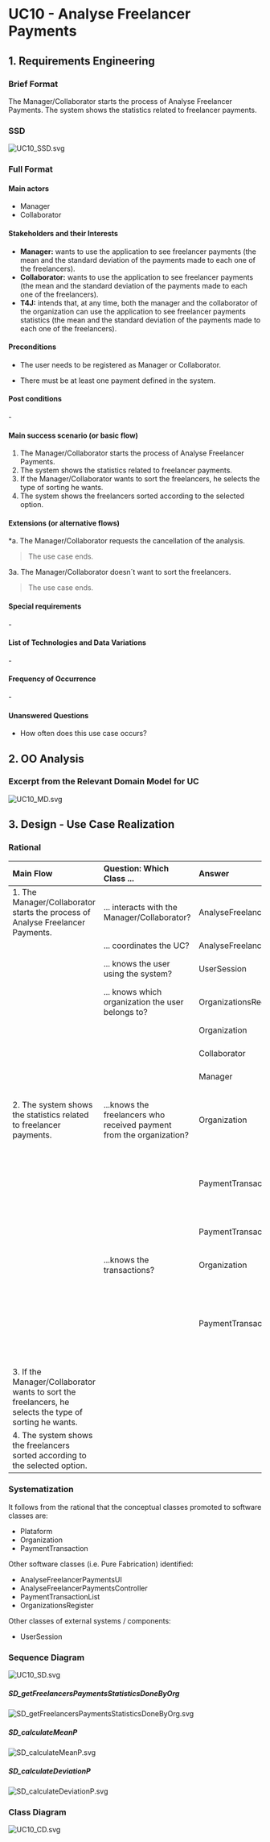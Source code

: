 # UC10 - Analyse Freelancer Payments

## 1. Requirements Engineering

### Brief Format

The Manager/Collaborator starts the process of Analyse Freelancer Payments. The system shows the statistics related to freelancer payments.


### SSD
![UC10_SSD.svg](UC10_SSD.svg)


### Full Format

#### Main actors

* Manager
* Collaborator

#### Stakeholders and their Interests

* **Manager:** wants to use the application to see freelancer payments (the mean and the standard deviation of the payments made to each one of the freelancers).
* **Collaborator:** wants to use the application to see freelancer payments (the mean and the standard deviation of the payments made to each one of the freelancers).
* **T4J:** intends that, at any time, both the manager and the collaborator of the organization can use the application to see freelancer payments statistics (the mean and the standard deviation of the payments made to each one of the freelancers).


#### Preconditions

* The user needs to be registered as Manager or Collaborator.

* There must be at least one payment defined in the system.

#### Post conditions

\-


#### Main success scenario (or basic flow)

1. The Manager/Collaborator starts the process of Analyse Freelancer Payments.
2. The system shows the statistics related to freelancer payments.
3. If the Manager/Collaborator wants to sort the freelancers, he selects the type of sorting he wants.
4. The system shows the freelancers sorted according to the selected option.


#### Extensions (or alternative flows)


*a. The Manager/Collaborator requests the cancellation of the analysis.

> The use case ends.

3a. The Manager/Collaborator doesn´t want to sort the freelancers.

> The use case ends.


#### Special requirements
\-


#### List of Technologies and Data Variations
\-


#### Frequency of Occurrence

\-


#### Unanswered Questions

* How often does this use case occurs?


## 2. OO Analysis

### Excerpt from the Relevant Domain Model for UC

![UC10_MD.svg](UC10_MD.svg)


## 3. Design - Use Case Realization

### Rational

|    Main Flow     | Question: Which Class ...  |   Answer  | Justification  |
|:----------------|:------------------------- |:----------|:---------------------------- |
|1. The Manager/Collaborator starts the process of Analyse Freelancer Payments.|... interacts with the Manager/Collaborator?| AnalyseFreelancerPaymentsUI |Pure Fabrication|
| |... coordinates the UC?  | AnalyseFreelancerPaymentsController |Controller|
|| ... knows the user using the system? | UserSession | IE: cf. user management component documentation.
|| ... knows which organization the user belongs to? | OrganizationsRegister | IE: knows all organizations. |
||| Organization | IE: knows his managers/collaborators. |
||| Collaborator | IE: knows his data (e.g. email). |
||| Manager | IE: knows his data (e.g. email). |
|2. The system shows the statistics related to freelancer payments.|...knows the freelancers who received payment from the organization? |Organization| IE: The class Organization has a method that returns a list of the freelancers who received payment from the organization |
|||PaymentTransactionList|IE: PaymentTransactionList has PaymentTransaction (By the application of HC+LC)|
|||PaymentTransaction|IE: in the MD, PaymentTransaction is related to Freelancer |
||...knows the transactions?|Organization|IE: in the MD, the Organization has PaymentTransaction |
|||PaymentTransactionList|IE: in the MD, the Organization has PaymentTransaction. By the application of HC+LC, Organization delegates responsability over PaymentTransactionList.|
|3. If the Manager/Collaborator wants to sort the freelancers, he selects the type of sorting he wants.||||
|4. The system shows the freelancers sorted according to the selected option.||||



### Systematization ##

It follows from the rational that the conceptual classes promoted to software classes are:

 * Plataform
 * Organization
 * PaymentTransaction


Other software classes (i.e. Pure Fabrication) identified:

 * AnalyseFreelancerPaymentsUI
 * AnalyseFreelancerPaymentsController
 * PaymentTransactionList
 * OrganizationsRegister


Other classes of external systems / components:

 * UserSession


###	Sequence Diagram

![UC10_SD.svg](UC10_SD.svg)

##### SD_getFreelancersPaymentsStatisticsDoneByOrg

![SD_getFreelancersPaymentsStatisticsDoneByOrg.svg](SD_getFreelancersPaymentsStatisticsDoneByOrg.svg)

##### SD_calculateMeanP

![SD_calculateMeanP.svg](SD_calculateMeanP.svg)

##### SD_calculateDeviationP

![SD_calculateDeviationP.svg](SD_calculateDeviationP.svg)


###	Class Diagram

![UC10_CD.svg](UC10_CD.svg)
